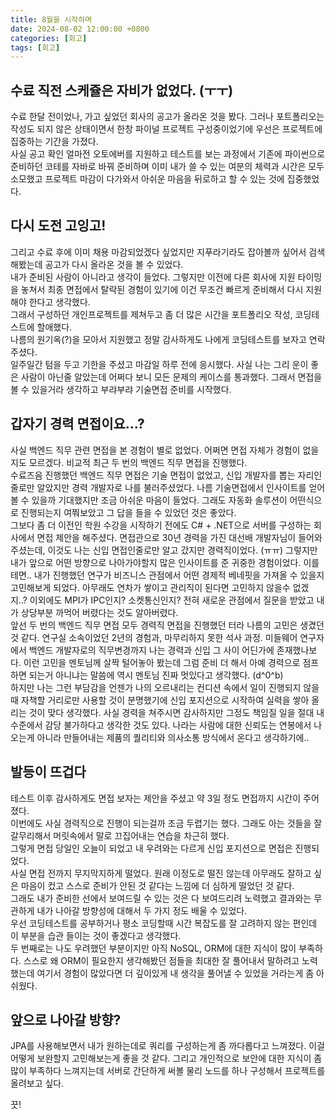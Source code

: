 ```yaml
---
title: 8월을 시작하며
date: 2024-08-02 12:00:00 +0800
categories: [회고]
tags: [회고]
---
```


## 수료 직전 스케쥴은 자비가 없었다. (ㅜㅜ)
수료 한달 전이었나, 가고 싶었던 회사의 공고가 올라온 것을 봤다. 그러나 포트폴리오는 작성도 되지 않은 상태이면서 한창 파이널 프로젝트 구성중이었기에 우선은 프로젝트에 집중하는 기간을 가졌다. <br/>
사실 공고 확인 얼마전 오토에버를 지원하고 테스트를 보는 과정에서 기존에 파이썬으로 준비하던 코테를 자바로 바꿔 준비하며 이미 내가 쓸 수 있는 여분의 체력과 시간은 모두 소모했고 프로젝트 마감이 다가와서 아쉬운 마음을 뒤로하고 할 수 있는 것에 집중했었다. <br/>

## 다시 도전 고잉고!
그리고 수료 후에 이미 채용 마감되었겠다 싶었지만 지푸라기라도 잡아볼까 싶어서 검색해봤는데 공고가 다시 올라온 것을 볼 수 있었다. <br/>
내가 준비된 사람이 아니라고 생각이 들었다. 그렇지만 이전에 다른 회사에 지원 타이밍을 놓쳐서 최종 면접에서 탈락된 경험이 있기에 이건 무조건 빠르게 준비해서 다시 지원해야 한다고 생각했다. <br/>
그래서 구성하던 개인프로젝트를 제쳐두고 좀 더 많은 시간을 포트폴리오 작성, 코딩테스트에 할애했다.<br>
나름의 원기옥(?)을 모아서 지원했고 정말 감사하게도 나에게 코딩테스트를 보자고 연락주셨다.<br>
일주일간 텀을 두고 기한을 주셨고 마감일 하루 전에 응시했다. 사실 나는 그리 운이 좋은 사람이 아닌줄 알았는데 어쩌다 보니 모든 문제의 케이스를 통과했다. 그래서 면접을 볼 수 있을거라 생각하고 부랴부랴 기술면접 준비를 시작했다.<br>

## 갑자기 경력 면접이요...?
사실 백엔드 직무 관련 면접을 본 경험이 별로 없었다. 어쩌면 면접 자체가 경험이 없을지도 모르겠다. 비교적 최근 두 번의 백엔드 직무 면접을 진행했다.<br>
수료즈음 진행했던 백엔드 직무 면접은 기술 면접이 없었고, 신입 개발자를 뽑는 자리인 줄로만 알았지만 경력 개발자로 나를 불러주셨었다. 나름 기술면접에서 인사이트를 얻어볼 수 있을까 기대했지만 조금 아쉬운 마음이 들었다. 그래도 자동화 솔루션이 어떤식으로 진행되는지 여쭤보았고 그 답을 들을 수 있었던 것은 좋았다.<br>
그보다 좀 더 이전인 학원 수강을 시작하기 전에도 C# + .NET으로 서버를 구성하는 회사에서 면접 제안을 해주셨다. 면접관으로 30년 경력을 가진 대선배 개발자님이 들어와주셨는데, 이것도 나는 신입 면접인줄로만 알고 갔지만 경력직이었다. (ㅠㅠ)
그렇지만 내가 앞으로 어떤 방향으로 나아가야할지 많은 인사이트를 준 귀중한 경험이었다. 이를테면.. 내가 진행했던 연구가 비즈니스 관점에서 어떤 경제적 베네핏을 가져올 수 있을지 고민해보게 되었다. 아무래도 연차가 쌓이고 관리직이 된다면 고민하지 않을수 없겠지..? 이외에도 MPI가 IPC인지? 소켓통신인지? 전혀 새로운 관점에서 질문을 받았고 내가 상당부분 까먹어 버렸다는 것도 알아버렸다.<br>
앞선 두 번의 백엔드 직무 면접 모두 경력직 면접을 진행했던 터라 나름의 고민은 생겼던 것 같다. 연구실 소속이었던 2년의 경험과, 마무리하지 못한 석사 과정. 미들웨어 연구자에서 백엔드 개발자로의 직무변경까지 나는 경력과 신입 그 사이 어딘가에 존재했나보다.
이런 고민을 멘토님께 살짝 털어놓아 봤는데 그럼 준비 더 해서 아예 경력으로 점프하면 되는거 아니냐는 말씀에 역시 멘토님 진짜 멋있다고 생각했다. (d^0^b)<br>
하지만 나는 그런 부담감을 언젠가 나의 오르내리는 컨디션 속에서 일이 진행되지 않을때 자책할 거리로만 사용할 것이 분명했기에 신입 포지션으로 시작하여 실력을 쌓아 올리는 것이 맞다 생각했다. 사실 경력을 쳐주시면 감사하지만 그정도 책임질 일을 절대 내 수준에서 감당 불가하다고 생각한 것도 있다. 나라는 사람에 대한 신뢰도는 연봉에서 나오는게 아니라 만들어내는 제품의 퀄리티와 의사소통 방식에서 온다고 생각하기에..<br>

## 발등이 뜨겁다
테스트 이후 감사하게도 면접 보자는 제안을 주셨고 약 3일 정도 면접까지 시간이 주어졌다.<br>
이번에도 사실 경력직으로 진행이 되는걸까 조금 두렵기는 했다. 그래도 아는 것들을 잘 갈무리해서 머릿속에서 말로 끄집어내는 연습을 차근히 했다.<br>
그렇게 면접 당일인 오늘이 되었고 내 우려와는 다르게 신입 포지션으로 면접은 진행되었다. <br>
사실 면접 전까지 무지막지하게 떨었다. 원래 이정도로 떨진 않는데 아무래도 잘하고 싶은 마음이 컸고 스스로 준비가 안된 것 같다는 느낌에 더 심하게 떨었던 것 같다.<br>
그래도 내가 준비한 선에서 보여드릴 수 있는 것은 다 보여드리려 노력했고 결과와는 무관하게 내가 나아갈 방향성에 대해서 두 가지 정도 배울 수 있었다.<br>
우선 코딩테스트를 공부하거나 평소 코딩할때 시간 복잡도를 잘 고려하지 않는 편인데 이 부분을 습관 들이는 것이 좋겠다고 생각했다. <br>
두 번째로는 나도 우려했던 부분이지만 아직 NoSQL, ORM에 대한 지식이 많이 부족하다. 스스로 왜 ORM이 필요한지 생각해봤던 점들을 최대한 잘 풀어내서 말하려고 노력했는데 여기서 경험이 많았다면 더 깊이있게 내 생각을 풀어낼 수 있었을 거라는게 좀 아쉬웠다.<br>

## 앞으로 나아갈 방향?
JPA를 사용해보면서 내가 원하는데로 쿼리를 구성하는게 좀 까다롭다고 느껴졌다. 이걸 어떻게 보완할지 고민해보는게 좋을 것 같다. 그리고 개인적으로 보안에 대한 지식이 좀 많이 부족하다 느껴지는데 서버로 간단하게 써볼 물리 노드를 하나 구성해서 프로젝트를 올려보고 싶다.<br>

끗!